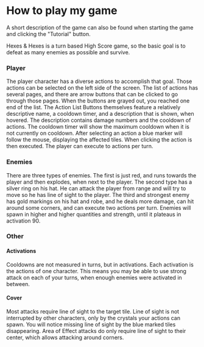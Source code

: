 # How to play my game

A short description of the game can also be found when starting the game and clicking the "Tutorial" button.

Hexes & Hexes is a turn based High Score game, so the basic goal is to defeat as many enemies as possible and survive. 

### Player
The player character has a diverse actions to accomplish that goal. 
Those actions can be selected on the left side of the screen. 
The list of actions has several pages, and there are arrow buttons that can be clicked to go through those pages.
When the buttons are grayed out, you reached one end of the list.
The Action List Buttons themselves feature a relatively descriptive name, a cooldown timer, and a description that is shown, when hovered.
The description contains damage numbers and the cooldown of actions.
The cooldown timer will show the maximum cooldown when it is not currently on cooldown. 
After selecting an action a blue marker will follow the mouse, displaying the affected tiles.
When clicking the action is then executed. 
The player can execute to actions per turn.
### Enemies
There are three types of enemies. The first is just red, and runs towards the player and then explodes, when next to the player.
The second type has a silver ring on his hat. He can attack the player from range and will try to move so he has line of sight to the player.
The third and strongest enemy has gold markings on his hat and robe, and he deals more damage, can hit around some corners, and can execute two actions per turn.
Enemies will spawn in higher and higher quantities and strength, until it plateaus in activation 90. 
### Other
#### Activations
Cooldowns are not measured in turns, but in activations. Each activation is the actions of one character.
This means you may be able to use strong attack on each of your turns, when enough enemies were activated in between.
#### Cover
Most attacks require line of sight to the target tile. Line of sight is not interrupted by other characters, only by the crystals your actions can spawn.
You will notice missing line of sight by the blue marked tiles disappearing. Area of Effect attacks do only require line of sight to their center,
which allows attacking around corners.